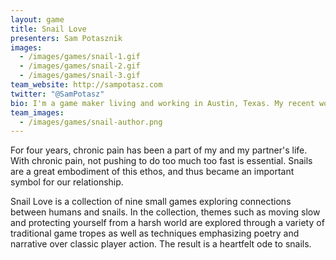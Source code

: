 ```yaml
---
layout: game
title: Snail Love
presenters: Sam Potasznik
images:
  - /images/games/snail-1.gif
  - /images/games/snail-2.gif
  - /images/games/snail-3.gif
team_website: http://sampotasz.com
twitter: "@SamPotasz"
bio: I'm a game maker living and working in Austin, Texas. My recent work is heavily informed by (and often contains) poetry. Drawing on my own life, love, and faith, I try to create a small moment, image, or feeling for the player as powerfully as I can.
team_images:
  - /images/games/snail-author.png
---
```

For four years, chronic pain has been a part of my and my partner's life. With chronic pain, not pushing to do too much too fast is essential. Snails are a great embodiment of this ethos, and thus became an important symbol for our relationship.

Snail Love is a collection of nine small games exploring connections between humans and snails. In the collection, themes such as moving slow and protecting yourself from a harsh world are explored through a variety of traditional game tropes as well as techniques emphasizing poetry and narrative over classic player action. The result is a heartfelt ode to snails.
